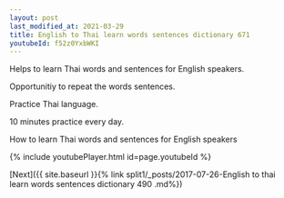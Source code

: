 ```yaml
---
layout: post
last_modified_at: 2021-03-29
title: English to Thai learn words sentences dictionary 671 
youtubeId: f52z0YxbWKI
---
```

 
 
Helps to learn Thai words and sentences for English speakers.

Opportunitiy to repeat the words sentences. 

Practice Thai language. 
 
10 minutes practice every day. 
 
How to learn Thai words and sentences for English speakers 
 
{% include youtubePlayer.html id=page.youtubeId %}
 
 
[Next]({{ site.baseurl }}{% link  split1/_posts/2017-07-26-English to thai learn words sentences dictionary 490 .md%})
 

